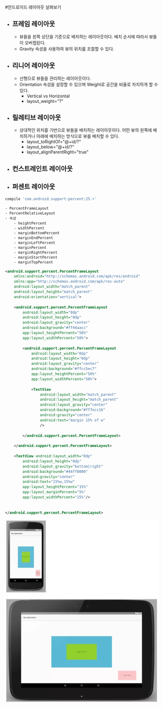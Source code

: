 #안드로이드 레이아웃 살펴보기
- ## 프레임 레이아웃 ##
	- 뷰들을 왼쪽 상단을 기준으로 배치하는 레이아웃이다. 배치 순서에 따라서 뷰들이 오버랩된다.
	- Gravity 속성을 사용하여 뷰의 위치를 조절할 수 있다.
- ## 리니어 레이아웃 ##
	- 선형으로 뷰들을 관리하는 레이아웃이다.
	- Orientation 속성을 설정할 수 있으며 Weight로 공간을 비율로 차지하게 할 수 있다.
		- Vertical vs Horizontal
		- layout_weight="?"
- ## 릴레티브 레이아웃 ##
	- 상대적인 위치를 기반으로 뷰들을 배치하는 레이아웃이다. 어떤 뷰의 왼쪽에 배치하거나 아래에 배치하는 방식으로 뷰를 배치할 수 있다.
		- layout_toRightOf="@+id/?"
		- layout_below="@+id/?"
		- layout_alignParentRight="true"
- ## 컨스트레인트 레이아웃 ##

- ## 퍼센트 레이아웃 ##
```gradle
compile 'com.android.support:percent:25.+'
```
	- PercentFrameLayout
	- PercentRelativeLayout
	- 속성
		- heightPercent
		- widthPercent
		- marginBottomPercent
		- marginEndPercent
		- marginLeftPercent
		- marginPercent
		- marginRightPercent
		- marginStartPercent
		- marginTopPercent
```xml
<android.support.percent.PercentFrameLayout
    xmlns:android="http://schemas.android.com/apk/res/android"
    xmlns:app="http://schemas.android.com/apk/res-auto"
    android:layout_width="match_parent"
    android:layout_height="match_parent"
    android:orientation="vertical">

    <android.support.percent.PercentFrameLayout
        android:layout_width="0dp"
        android:layout_height="0dp"
        android:layout_gravity="center"
        android:background="#ff44aacc"
        app:layout_heightPercent="50%"
        app:layout_widthPercent="50%">

        <android.support.percent.PercentFrameLayout
            android:layout_width="0dp"
            android:layout_height="0dp"
            android:layout_gravity="center"
            android:background="#ffcc5ec7"
            app:layout_heightPercent="50%"
            app:layout_widthPercent="50%">

            <TextView
                android:layout_width="match_parent"
                android:layout_height="match_parent"
                android:layout_gravity="center"
                android:background="#ff7ecc16"
                android:gravity="center"
                android:text="margin 15% of w"
                />

        </android.support.percent.PercentFrameLayout>

    </android.support.percent.PercentFrameLayout>

    <TextView android:layout_width="0dp"
        android:layout_height="0dp"
        android:layout_gravity="bottom|right"
        android:background="#44ff0000"
        android:gravity="center"
        android:text="15%w,15%w"
        app:layout_heightPercent="15%"
        app:layout_marginPercent="5%"
        app:layout_widthPercent="15%"/>


</android.support.percent.PercentFrameLayout>
```
![PercentLayout](PercentLayout.JPG)